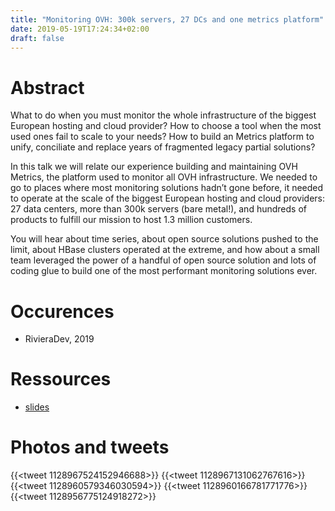 ```yaml
---
title: "Monitoring OVH: 300k servers, 27 DCs and one metrics platform"
date: 2019-05-19T17:24:34+02:00
draft: false
---
```



# Abstract



What to do when you must monitor the whole infrastructure of the biggest European hosting and cloud provider? How to choose a tool when the most used ones fail to scale to your needs? How to build an Metrics platform to unify, conciliate and replace years of fragmented legacy partial solutions?

In this talk we will relate our experience building and maintaining OVH Metrics, the platform used to monitor all OVH infrastructure. We needed to go to places where most monitoring solutions hadn’t gone before, it needed to operate at the scale of the biggest European hosting and cloud providers: 27 data centers, more than 300k servers (bare metal!), and hundreds of products to fulfill our mission to host 1.3 million customers.

You will hear about time series, about open source solutions pushed to the limit, about HBase clusters operated at the extreme, and how about a small team leveraged the power of a handful of open source solution and lots of coding glue to build one of the most performant monitoring solutions ever.


# Occurences

* RivieraDev, 2019

# Ressources

* [slides](https://docs.google.com/presentation/d/16mpieQKSzjqS6s33ee2-_ewVEnlZXG68xNUITgFyIng/edit?usp=sharing)

# Photos and tweets

{{<tweet 1128967524152946688>}}
{{<tweet 1128967131062767616>}}
{{<tweet 1128960579346030594>}}
{{<tweet 1128960166781771776>}}
{{<tweet 1128956775124918272>}}

